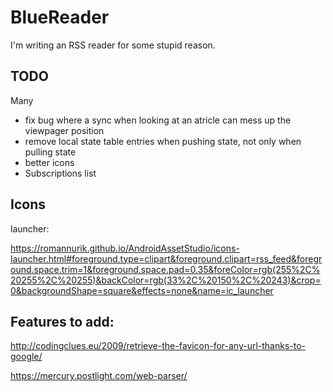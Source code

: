 # BlueReader

I'm writing an RSS reader for some stupid reason.


## TODO

Many

* fix bug where a sync when looking at an atricle can mess up the viewpager
  position
* remove local state table entries when pushing state, not only when pulling state
* better icons
* Subscriptions list

## Icons

launcher:

https://romannurik.github.io/AndroidAssetStudio/icons-launcher.html#foreground.type=clipart&foreground.clipart=rss_feed&foreground.space.trim=1&foreground.space.pad=0.35&foreColor=rgb(255%2C%20255%2C%20255)&backColor=rgb(33%2C%20150%2C%20243)&crop=0&backgroundShape=square&effects=none&name=ic_launcher


## Features to add:

http://codingclues.eu/2009/retrieve-the-favicon-for-any-url-thanks-to-google/

https://mercury.postlight.com/web-parser/